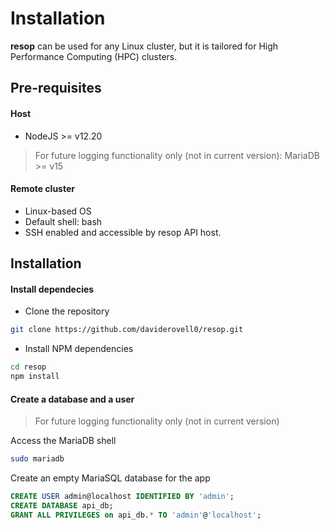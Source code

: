 # Installation
**resop** can be used for any Linux cluster, but it is tailored for High Performance Computing (HPC) clusters.
## Pre-requisites
#### Host

- NodeJS >= v12.20

> For future logging functionality only (not in current version): MariaDB >= v15 
#### Remote cluster
- Linux-based OS
- Default shell: bash 
- SSH enabled and accessible by resop API host.

## Installation

#### Install dependecies
- Clone the repository
```bash
git clone https://github.com/daviderovell0/resop.git
```
- Install NPM dependencies
```bash
cd resop
npm install
```

#### Create a database and a user
> For future logging functionality only (not in current version)

Access the MariaDB shell
```bash
sudo mariadb
```
Create an empty MariaSQL database for the app
```sql
CREATE USER admin@localhost IDENTIFIED BY 'admin';
CREATE DATABASE api_db;
GRANT ALL PRIVILEGES on api_db.* TO 'admin'@'localhost';
```
